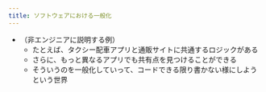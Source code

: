 ```yaml
---
title: ソフトウェアにおける一般化
---
```


* （非エンジニアに説明する例）
  * たとえば、タクシー配車アプリと通販サイトに共通するロジックがある
  * さらに、もっと異なるアプリでも共有点を見つけることができる
  * そういうのを一般化していって、コードできる限り書かない様にしようという世界

